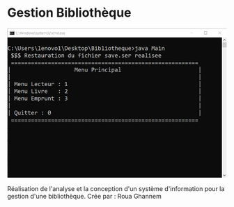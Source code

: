 # Gestion Bibliothèque

![](demo.png)

Réalisation de l'analyse et la conception d'un système d'information pour la gestion d'une bibliothèque.
Crée par : Roua Ghannem

